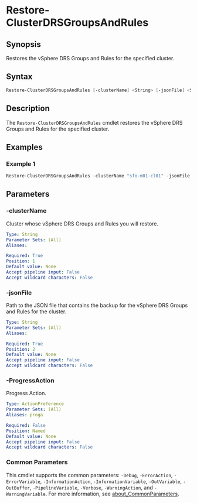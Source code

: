 # Restore-ClusterDRSGroupsAndRules

## Synopsis

Restores the vSphere DRS Groups and Rules for the specified cluster.

## Syntax

```powershell
Restore-ClusterDRSGroupsAndRules [-clusterName] <String> [-jsonFile] <String> [-ProgressAction <ActionPreference>] [<CommonParameters>]
```

## Description

The `Restore-ClusterDRSGroupsAndRules` cmdlet restores the vSphere DRS Groups and Rules for the specified cluster.

## Examples

### Example 1

```powershell
Restore-ClusterDRSGroupsAndRules -clusterName "sfo-m01-cl01" -jsonFile ".\sfo-m01-cl01-drsConfiguration.json"
```

## Parameters

### -clusterName

Cluster whose vSphere DRS Groups and Rules you will restore.

```yaml
Type: String
Parameter Sets: (All)
Aliases:

Required: True
Position: 1
Default value: None
Accept pipeline input: False
Accept wildcard characters: False
```

### -jsonFile

Path to the JSON file that contains the backup for the vSphere DRS Groups and Rules for the cluster.

```yaml
Type: String
Parameter Sets: (All)
Aliases:

Required: True
Position: 2
Default value: None
Accept pipeline input: False
Accept wildcard characters: False
```

### -ProgressAction

Progress Action.

```yaml
Type: ActionPreference
Parameter Sets: (All)
Aliases: proga

Required: False
Position: Named
Default value: None
Accept pipeline input: False
Accept wildcard characters: False
```

### Common Parameters

This cmdlet supports the common parameters: `-Debug`, `-ErrorAction`, `-ErrorVariable`, `-InformationAction`, `-InformationVariable`, `-OutVariable`, `-OutBuffer`, `-PipelineVariable`, `-Verbose`, `-WarningAction`, and `-WarningVariable`. For more information, see [about_CommonParameters](http://go.microsoft.com/fwlink/?LinkID=113216).

